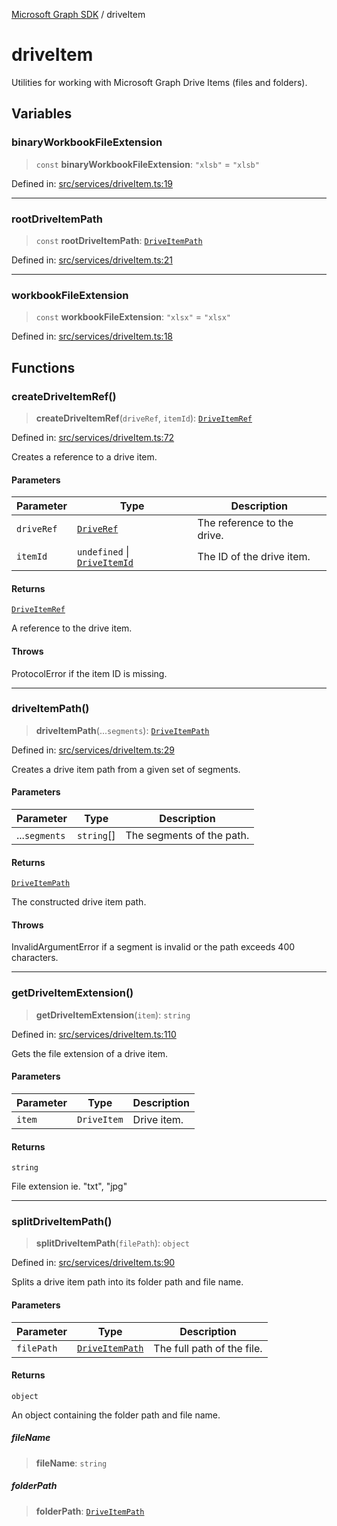 [Microsoft Graph SDK](README.md) / driveItem

# driveItem

Utilities for working with Microsoft Graph Drive Items (files and folders).

## Variables

### binaryWorkbookFileExtension

> `const` **binaryWorkbookFileExtension**: `"xlsb"` = `"xlsb"`

Defined in: [src/services/driveItem.ts:19](https://github.com/Future-Secure-AI/microsoft-graph/blob/main/src/services/driveItem.ts#L19)

***

### rootDriveItemPath

> `const` **rootDriveItemPath**: [`DriveItemPath`](DriveItem-1.md#driveitempath)

Defined in: [src/services/driveItem.ts:21](https://github.com/Future-Secure-AI/microsoft-graph/blob/main/src/services/driveItem.ts#L21)

***

### workbookFileExtension

> `const` **workbookFileExtension**: `"xlsx"` = `"xlsx"`

Defined in: [src/services/driveItem.ts:18](https://github.com/Future-Secure-AI/microsoft-graph/blob/main/src/services/driveItem.ts#L18)

## Functions

### createDriveItemRef()

> **createDriveItemRef**(`driveRef`, `itemId`): [`DriveItemRef`](DriveItem-1.md#driveitemref)

Defined in: [src/services/driveItem.ts:72](https://github.com/Future-Secure-AI/microsoft-graph/blob/main/src/services/driveItem.ts#L72)

Creates a reference to a drive item.

#### Parameters

| Parameter | Type | Description |
| ------ | ------ | ------ |
| `driveRef` | [`DriveRef`](Drive-1.md#driveref) | The reference to the drive. |
| `itemId` | `undefined` \| [`DriveItemId`](DriveItem-1.md#driveitemid) | The ID of the drive item. |

#### Returns

[`DriveItemRef`](DriveItem-1.md#driveitemref)

A reference to the drive item.

#### Throws

ProtocolError if the item ID is missing.

***

### driveItemPath()

> **driveItemPath**(...`segments`): [`DriveItemPath`](DriveItem-1.md#driveitempath)

Defined in: [src/services/driveItem.ts:29](https://github.com/Future-Secure-AI/microsoft-graph/blob/main/src/services/driveItem.ts#L29)

Creates a drive item path from a given set of segments.

#### Parameters

| Parameter | Type | Description |
| ------ | ------ | ------ |
| ...`segments` | `string`[] | The segments of the path. |

#### Returns

[`DriveItemPath`](DriveItem-1.md#driveitempath)

The constructed drive item path.

#### Throws

InvalidArgumentError if a segment is invalid or the path exceeds 400 characters.

***

### getDriveItemExtension()

> **getDriveItemExtension**(`item`): `string`

Defined in: [src/services/driveItem.ts:110](https://github.com/Future-Secure-AI/microsoft-graph/blob/main/src/services/driveItem.ts#L110)

Gets the file extension of a drive item.

#### Parameters

| Parameter | Type | Description |
| ------ | ------ | ------ |
| `item` | `DriveItem` | Drive item. |

#### Returns

`string`

File extension ie. "txt", "jpg"

***

### splitDriveItemPath()

> **splitDriveItemPath**(`filePath`): `object`

Defined in: [src/services/driveItem.ts:90](https://github.com/Future-Secure-AI/microsoft-graph/blob/main/src/services/driveItem.ts#L90)

Splits a drive item path into its folder path and file name.

#### Parameters

| Parameter | Type | Description |
| ------ | ------ | ------ |
| `filePath` | [`DriveItemPath`](DriveItem-1.md#driveitempath) | The full path of the file. |

#### Returns

`object`

An object containing the folder path and file name.

##### fileName

> **fileName**: `string`

##### folderPath

> **folderPath**: [`DriveItemPath`](DriveItem-1.md#driveitempath)
